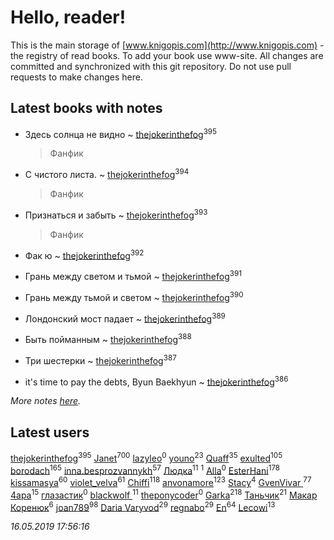# Hello, reader!
This is the main storage of [www.knigopis.com](http://www.knigopis.com) - the registry of read books.
To add your book use www-site. All changes are committed and synchronized with this git repository.
Do not use pull requests to make changes here.


## Latest books with notes
* Здесь солнца не видно ~ [thejokerinthefog](users/317/317244423-vkontakte)<sup>395</sup>
    > Фанфик

* С чистого листа. ~ [thejokerinthefog](users/317/317244423-vkontakte)<sup>394</sup>
    > Фанфик

* Признаться и забыть ~ [thejokerinthefog](users/317/317244423-vkontakte)<sup>393</sup>
    > Фанфик

* Фак ю ~ [thejokerinthefog](users/317/317244423-vkontakte)<sup>392</sup>

* Грань между светом и тьмой ~ [thejokerinthefog](users/317/317244423-vkontakte)<sup>391</sup>

* Грань между тьмой и светом ~ [thejokerinthefog](users/317/317244423-vkontakte)<sup>390</sup>

* Лондонский мост падает ~ [thejokerinthefog](users/317/317244423-vkontakte)<sup>389</sup>

* Быть пойманным ~ [thejokerinthefog](users/317/317244423-vkontakte)<sup>388</sup>

* Три шестерки ~ [thejokerinthefog](users/317/317244423-vkontakte)<sup>387</sup>

* it's time to pay the debts, Byun Baekhyun ~ [thejokerinthefog](users/317/317244423-vkontakte)<sup>386</sup>


_More notes [here](latest_books_with_notes.md)._


## Latest users
[thejokerinthefog](users/317/317244423-vkontakte)<sup>395</sup> 
[Janet](users/108/108113656204404967440-google)<sup>700</sup> 
[lazyleo](users/116/116845519572391639637-google)<sup>0</sup> 
[youno](users/302/302928912-vkontakte)<sup>23</sup> 
[Quaff](users/122/12267158-vkontakte)<sup>35</sup> 
[exulted](users/100/100599204551896265722-google)<sup>105</sup> 
[borodach](users/157/15706320-vkontakte)<sup>165</sup> 
[inna.besprozvannykh](users/733/73323849-yandex)<sup>57</sup> 
[Людка](users/111/111038749-vkontakte)<sup>11</sup> 
[](users/114/114792281744850455512-google)<sup>1</sup> 
[Alla](users/103/103352250712959229257-google)<sup>0</sup> 
[EsterHani](users/305/30558181-vkontakte)<sup>178</sup> 
[kissamasya](users/684/68439978-vkontakte)<sup>60</sup> 
[violet_velva](users/116/116961712580551399099-google)<sup>61</sup> 
[Chiffi](users/105/105831994080785626680-google)<sup>118</sup> 
[anvonamore](users/595/5957175-vkontakte)<sup>123</sup> 
[Stacy](users/309/30902475-vkontakte)<sup>4</sup> 
[GvenVivar ](users/158/158266434925901-facebook)<sup>77</sup> 
[4apa](users/117/117392596378069249667-google)<sup>15</sup> 
[глазастик](users/115/115257673890455357280-google)<sup>0</sup> 
[blackwolf ](users/236/236639644-vkontakte)<sup>11</sup> 
[theponycoder](users/195/195144442-vkontakte)<sup>0</sup> 
[Garka](users/115/115753719718250012620-google)<sup>218</sup> 
[Таньчик](users/209/2096581563762610-facebook)<sup>21</sup> 
[Макар Коренюк](users/126/126368737-vkontakte)<sup>6</sup> 
[joan789](users/240/2401650-vkontakte)<sup>98</sup> 
[Daria Varyvod](users/829/829893410524253-facebook)<sup>29</sup> 
[regnabo](users/870/870059322-yandex)<sup>29</sup> 
[En](users/333/333646551-vkontakte)<sup>64</sup> 
[Lecowi](users/521/521873425-vkontakte)<sup>13</sup> 


_16.05.2019 17:56:16_

